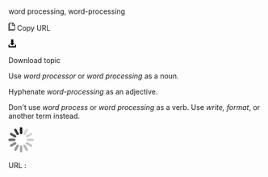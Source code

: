 # 

word processing, word-processing

![Copy URL](media/word-processing/Copy.png)
Copy URL

![Download](media/word-processing/Download.png)

Download topic

Use *word processor* or *word processing* as a noun.

Hyphenate *word-processing* as an adjective.

Don't use *word process* or *word processing* as a verb. Use *write, format*, or another term instead.

![In progress](media/word-processing/activity-large.gif)

URL :
